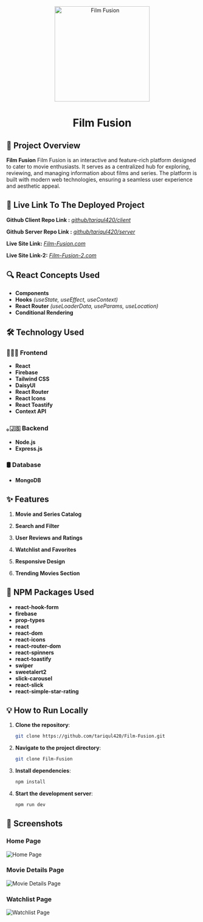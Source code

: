 <div align="center">
  <a href="https://film-fusion-0.web.app/" target="_blank">
    <img src="https://i.ibb.co.com/r7jWXGq/image-2.png" width="250px" alt="Film Fusion"/> 
  </a>
  <h1>Film Fusion</h1>
</div>

## 📜 Project Overview

**Film Fusion** Film Fusion is an interactive and feature-rich platform designed to cater to movie enthusiasts. It serves as a centralized hub for exploring, reviewing, and managing information about films and series. The platform is built with modern web technologies, ensuring a seamless user experience and aesthetic appeal.

## 🚀 Live Link To The Deployed Project

**Github Client Repo Link :** [_github/tariqul420/client_](https://github.com/tariqul420/Film-Fusion.git)

**Github Server Repo Link :** [_github/tariqul420/server_](https://github.com/tariqul420/Film-Fusion-Server.git)

**Live Site Link:** [_Film-Fusion.com_](https://film-fusion-0.web.app)

**Live Site Link-2:** [_Film-Fusion-2.com_](https://film-fusion-0.firebaseapp.com)

## 🔍 React Concepts Used

- **Components**
- **Hooks** _(useState, useEffect, useContext)_
- **React Router** _(useLoaderData, useParams, useLocation)_
- **Conditional Rendering**

## 🛠 Technology Used

### 👩🏼‍💻 Frontend

- **React**
- **Firebase**
- **Tailwind CSS**
- **DaisyUI**
- **React Router**
- **React Icons**
- **React Toastify**
- **Context API**

### ｡🇯‌🇸‌ Backend

- **Node.js**
- **Express.js**

### 🛢️ Database

- **MongoDB**

## ✨ Features

1. **Movie and Series Catalog**

2. **Search and Filter**

3. **User Reviews and Ratings**

4. **Watchlist and Favorites**

5. **Responsive Design**

6. **Trending Movies Section**

## 🧰 NPM Packages Used

- **react-hook-form**
- **firebase**
- **prop-types**
- **react**
- **react-dom**
- **react-icons**
- **react-router-dom**
- **react-spinners**
- **react-toastify**
- **swiper**
- **sweetalert2**
- **slick-carousel**
- **react-slick**
- **react-simple-star-rating**

## 💡 **How to Run Locally**

1. **Clone the repository**:
   ```bash
   git clone https://github.com/tariqul420/Film-Fusion.git

2. **Navigate to the project directory**:
   ```bash
   git clone Film-Fusion

3. **Install dependencies**:
   ```bash
   npm install

4. **Start the development server**:
   ```bash
   npm run dev


## 📸 Screenshots

### Home Page
![Home Page](https://i.ibb.co/r7jWXGq/image-2.png)

### Movie Details Page
![Movie Details Page](https://via.placeholder.com/800x400)

### Watchlist Page
![Watchlist Page](https://via.placeholder.com/800x400)
